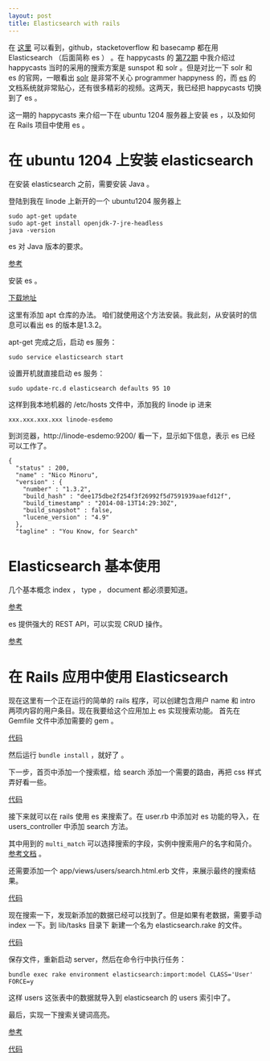 ```yaml
---
layout: post
title: Elasticsearch with rails
---
```


<!-- this deprecate ep#72 -->

在 [这里](http://www.elasticsearch.org/case-study/github/) 可以看到，github，stacketoverflow 和 basecamp 都在用 Elasticsearch （后面简称 es ） 。在 happycasts 的 [第72期](http://happycasts.net/episode/72) 中我介绍过 happycasts 当时的采用的搜索方案是 sunspot 和 solr 。但是对比一下 solr 和 es 的官网，一眼看出 [solr](http://lucene.apache.org/solr/) 是非常不关心 programmer happyness 的，而 [es](http://www.elasticsearch.org/) 的文档系统就非常贴心，还有很多精彩的视频。这两天，我已经把 happycasts 切换到了 es 。

这一期的 happycasts 来介绍一下在 ubuntu 1204 服务器上安装 es ，以及如何在 Rails 项目中使用 es 。

# 在 ubuntu 1204 上安装 elasticsearch

在安装 elasticsearch 之前，需要安装 Java 。

登陆到我在 linode 上新开的一个 ubuntu1204 服务器上

~~~
sudo apt-get update
sudo apt-get install openjdk-7-jre-headless
java -version
~~~

es 对 Java 版本的要求。

[参考](http://www.elasticsearch.org/guide/en/elasticsearch/reference/current/setup.html)

安装 es 。

[下载地址](http://www.elasticsearch.org/overview/elkdownloads/)

这里有添加 apt 仓库的办法。 咱们就使用这个方法安装。我此刻，从安装时的信息可以看出 es 的版本是1.3.2。

apt-get 完成之后，启动 es 服务：

~~~
sudo service elasticsearch start
~~~

设置开机就直接启动 es 服务：

~~~
sudo update-rc.d elasticsearch defaults 95 10
~~~

这样到我本地机器的 /etc/hosts 文件中，添加我的 linode ip 进来

~~~
xxx.xxx.xxx.xxx linode-esdemo
~~~

到浏览器，http://linode-esdemo:9200/ 看一下，显示如下信息，表示 es 已经可以工作了。

~~~
{
  "status" : 200,
  "name" : "Nico Minoru",
  "version" : {
    "number" : "1.3.2",
    "build_hash" : "dee175dbe2f254f3f26992f5d7591939aaefd12f",
    "build_timestamp" : "2014-08-13T14:29:30Z",
    "build_snapshot" : false,
    "lucene_version" : "4.9"
  },
  "tagline" : "You Know, for Search"
~~~

# Elasticsearch 基本使用

几个基本概念 index ， type ， document 都必须要知道。

[参考](http://www.elasticsearch.org/guide/en/elasticsearch/reference/current/_basic_concepts.html)

es 提供强大的 REST API，可以实现 CRUD 操作。

[参考](http://joelabrahamsson.com/elasticsearch-101/)


# 在 Rails 应用中使用 Elasticsearch

现在这里有一个正在运行的简单的 rails 程序，可以创建包含用户 name 和 intro 两项内容的用户条目。现在我要给这个应用加上 es 实现搜索功能。
首先在 Gemfile 文件中添加需要的 gem 。

[代码](https://github.com/happycasts/episode-104-demo/commit/df1dcc8973012e195532f0829add822b52b5116c)

然后运行 `bundle install` ，就好了 。


下一步，首页中添加一个搜索框，给 search 添加一个需要的路由，再把 css 样式弄好看一些。

[代码](https://github.com/happycasts/episode-104-demo/commit/99043a1bbb159f575ae0a2f794768972fc89b390)


接下来就可以在 rails 使用 es 来搜索了。在 user.rb 中添加对 es 功能的导入，在 users_controller 中添加 search 方法。

其中用到的 `multi_match` 可以选择搜索的字段，实例中搜索用户的名字和简介。[参考文档](http://www.elasticsearch.org/guide/en/elasticsearch/reference/current/query-dsl-multi-match-query.html) 。

还需要添加一个  app/views/users/search.html.erb 文件，来展示最终的搜索结果。

[代码](https://github.com/happycasts/episode-104-demo/commit/c2814a6b0f2bf743f72cbc8b44285463870f87d6)


现在搜索一下，发现新添加的数据已经可以找到了。但是如果有老数据，需要手动 index 一下。到 lib/tasks 目录下
新建一个名为 elasticsearch.rake 的文件。

[代码](https://github.com/happycasts/episode-104-demo/commit/8ca7e04e708a84dd397f813bb475a4030f9c0b0f)

保存文件，重新启动 server，然后在命令行中执行任务：

~~~
bundle exec rake environment elasticsearch:import:model CLASS='User' FORCE=y
~~~

这样 users 这张表中的数据就导入到 elasticsearch 的 users 索引中了。

最后，实现一下搜索关键词高亮。

[参考](http://www.elasticsearch.org/guide/en/elasticsearch/reference/current/search-request-highlighting.html)

[代码](https://github.com/happycasts/episode-104-demo/commit/ca07bd77c4f88c20a38f901f70854b12a8dbaa16)

